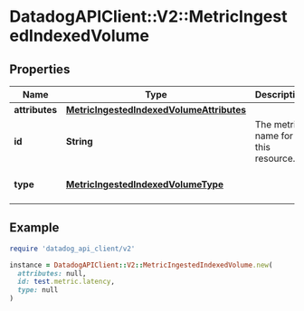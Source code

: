 # DatadogAPIClient::V2::MetricIngestedIndexedVolume

## Properties

| Name | Type | Description | Notes |
| ---- | ---- | ----------- | ----- |
| **attributes** | [**MetricIngestedIndexedVolumeAttributes**](MetricIngestedIndexedVolumeAttributes.md) |  | [optional] |
| **id** | **String** | The metric name for this resource. | [optional] |
| **type** | [**MetricIngestedIndexedVolumeType**](MetricIngestedIndexedVolumeType.md) |  | [optional][default to &#39;metric_volumes&#39;] |

## Example

```ruby
require 'datadog_api_client/v2'

instance = DatadogAPIClient::V2::MetricIngestedIndexedVolume.new(
  attributes: null,
  id: test.metric.latency,
  type: null
)
```

